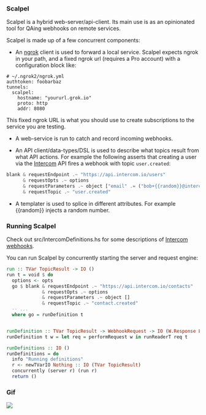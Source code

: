 ### Scalpel

Scalpel is a hybrid web-server/api-client. Its main use is as an opinionated tool for QAing webhooks on remote services.

Scalpel is made up of a few concurrent components:

* An [ngrok](https://ngrok.com/) client is used to forward a local service. Scalpel expects ngrok in your path, and a fixed ngrok url (requires a Pro account) with a configuration block like:

```
# ~/.ngrok2/ngrok.yml
authtoken: foobarbaz
tunnels:
  scalpel:
    hostname: "yoururl.grok.io"
    proto: http
    addr: 8080
```

This fixed ngrok URL is what you should use to create subscriptions to the service you are testing.

* A web-service is run to catch and record incoming webhooks.

* An API client/data-types/DSL is used to describe what topics result from what API actions. For example the following asserts that creating a user via the [Intercom](https://www.intercom.io) API fires a webhook with topic `user.created`:

```haskell
blank & requestEndpoint .~ "https://api.intercom.io/users"
      & requestOpts .~ options
      & requestParameters .~ object ["email" .= ("bob+{{random}}@intercom.io" :: T.Text)]
      & requestTopic .~ "user.created"
```

* A templater is used to splice in different attributes. For example {{random}} injects a random number.

### Running Scalpel

Check out src/IntercomDefinitions.hs for some descriptions of [Intercom webhooks](https://doc.intercom.io/api/#webhooks-and-notifications).

You can run Scalpel by concurrently starting the server and request engine:

```haskell
run :: TVar TopicResult -> IO ()
run t = void $ do
  options <- opts
  go $ blank & requestEndpoint .~ "https://api.intercom.io/contacts"
             & requestOpts .~ options
             & requestParameters .~ object []
             & requestTopic .~ "contact.created"
  -- ...
  where go = runDefinition t


runDefinition :: TVar TopicResult -> WebhookRequest -> IO (W.Response L.ByteString)
runDefinition t w = let req = performRequest w in runReaderT req t

runDefinitions :: IO ()
runDefinitions = do
  info "Running definitions"
  r <- newTVarIO Nothing :: IO (TVar TopicResult)
  concurrently (server r) (run r)
  return ()
```

### Gif

<img src="https://raw.githubusercontent.com/bobjflong/scalpel/master/gif.gif"/>
